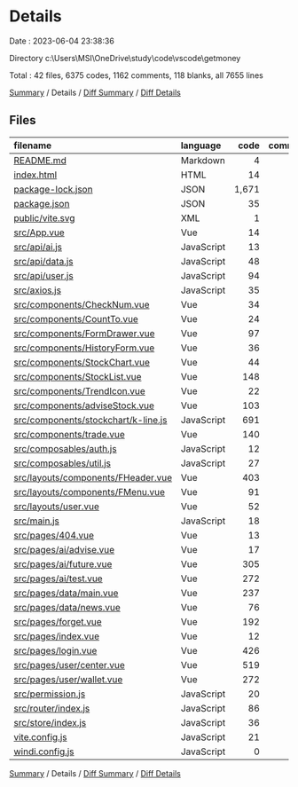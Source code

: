 # Details

Date : 2023-06-04 23:38:36

Directory c:\\Users\\MSI\\OneDrive\\study\\code\\vscode\\getmoney

Total : 42 files,  6375 codes, 1162 comments, 118 blanks, all 7655 lines

[Summary](results.md) / Details / [Diff Summary](diff.md) / [Diff Details](diff-details.md)

## Files
| filename | language | code | comment | blank | total |
| :--- | :--- | ---: | ---: | ---: | ---: |
| [README.md](/README.md) | Markdown | 4 | 0 | 4 | 8 |
| [index.html](/index.html) | HTML | 14 | 0 | 1 | 15 |
| [package-lock.json](/package-lock.json) | JSON | 1,671 | 0 | 1 | 1,672 |
| [package.json](/package.json) | JSON | 35 | 0 | 1 | 36 |
| [public/vite.svg](/public/vite.svg) | XML | 1 | 0 | 0 | 1 |
| [src/App.vue](/src/App.vue) | Vue | 14 | 0 | 4 | 18 |
| [src/api/ai.js](/src/api/ai.js) | JavaScript | 13 | 157 | 2 | 172 |
| [src/api/data.js](/src/api/data.js) | JavaScript | 48 | 562 | 1 | 611 |
| [src/api/user.js](/src/api/user.js) | JavaScript | 94 | 277 | 6 | 377 |
| [src/axios.js](/src/axios.js) | JavaScript | 35 | 10 | 4 | 49 |
| [src/components/CheckNum.vue](/src/components/CheckNum.vue) | Vue | 34 | 0 | 0 | 34 |
| [src/components/CountTo.vue](/src/components/CountTo.vue) | Vue | 24 | 0 | 1 | 25 |
| [src/components/FormDrawer.vue](/src/components/FormDrawer.vue) | Vue | 97 | 2 | 0 | 99 |
| [src/components/HistoryForm.vue](/src/components/HistoryForm.vue) | Vue | 36 | 0 | 0 | 36 |
| [src/components/StockChart.vue](/src/components/StockChart.vue) | Vue | 44 | 0 | 1 | 45 |
| [src/components/StockList.vue](/src/components/StockList.vue) | Vue | 148 | 2 | 0 | 150 |
| [src/components/TrendIcon.vue](/src/components/TrendIcon.vue) | Vue | 22 | 0 | 0 | 22 |
| [src/components/adviseStock.vue](/src/components/adviseStock.vue) | Vue | 103 | 1 | 0 | 104 |
| [src/components/stockchart/k-line.js](/src/components/stockchart/k-line.js) | JavaScript | 691 | 60 | 49 | 800 |
| [src/components/trade.vue](/src/components/trade.vue) | Vue | 140 | 1 | 2 | 143 |
| [src/composables/auth.js](/src/composables/auth.js) | JavaScript | 12 | 3 | 0 | 15 |
| [src/composables/util.js](/src/composables/util.js) | JavaScript | 27 | 4 | 1 | 32 |
| [src/layouts/components/FHeader.vue](/src/layouts/components/FHeader.vue) | Vue | 403 | 8 | 3 | 414 |
| [src/layouts/components/FMenu.vue](/src/layouts/components/FMenu.vue) | Vue | 91 | 1 | 0 | 92 |
| [src/layouts/user.vue](/src/layouts/user.vue) | Vue | 52 | 3 | 6 | 61 |
| [src/main.js](/src/main.js) | JavaScript | 18 | 0 | 5 | 23 |
| [src/pages/404.vue](/src/pages/404.vue) | Vue | 13 | 0 | 0 | 13 |
| [src/pages/ai/advise.vue](/src/pages/ai/advise.vue) | Vue | 17 | 0 | 0 | 17 |
| [src/pages/ai/future.vue](/src/pages/ai/future.vue) | Vue | 305 | 8 | 3 | 316 |
| [src/pages/ai/test.vue](/src/pages/ai/test.vue) | Vue | 272 | 2 | 0 | 274 |
| [src/pages/data/main.vue](/src/pages/data/main.vue) | Vue | 237 | 5 | 2 | 244 |
| [src/pages/data/news.vue](/src/pages/data/news.vue) | Vue | 76 | 5 | 0 | 81 |
| [src/pages/forget.vue](/src/pages/forget.vue) | Vue | 192 | 4 | 4 | 200 |
| [src/pages/index.vue](/src/pages/index.vue) | Vue | 12 | 0 | 3 | 15 |
| [src/pages/login.vue](/src/pages/login.vue) | Vue | 426 | 7 | 6 | 439 |
| [src/pages/user/center.vue](/src/pages/user/center.vue) | Vue | 519 | 11 | 0 | 530 |
| [src/pages/user/wallet.vue](/src/pages/user/wallet.vue) | Vue | 272 | 7 | 2 | 281 |
| [src/permission.js](/src/permission.js) | JavaScript | 20 | 12 | 1 | 33 |
| [src/router/index.js](/src/router/index.js) | JavaScript | 86 | 0 | 2 | 88 |
| [src/store/index.js](/src/store/index.js) | JavaScript | 36 | 6 | 0 | 42 |
| [vite.config.js](/vite.config.js) | JavaScript | 21 | 4 | 2 | 27 |
| [windi.config.js](/windi.config.js) | JavaScript | 0 | 0 | 1 | 1 |

[Summary](results.md) / Details / [Diff Summary](diff.md) / [Diff Details](diff-details.md)